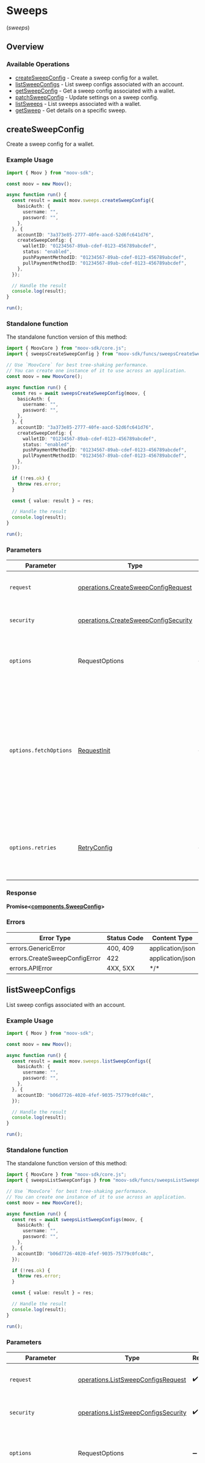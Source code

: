 # Sweeps
(*sweeps*)

## Overview

### Available Operations

* [createSweepConfig](#createsweepconfig) - Create a sweep config for a wallet.
* [listSweepConfigs](#listsweepconfigs) - List sweep configs associated with an account.
* [getSweepConfig](#getsweepconfig) - Get a sweep config associated with a wallet.
* [patchSweepConfig](#patchsweepconfig) - Update settings on a sweep config.
* [listSweeps](#listsweeps) - List sweeps associated with a wallet.
* [getSweep](#getsweep) - Get details on a specific sweep.

## createSweepConfig

Create a sweep config for a wallet.

### Example Usage

```typescript
import { Moov } from "moov-sdk";

const moov = new Moov();

async function run() {
  const result = await moov.sweeps.createSweepConfig({
    basicAuth: {
      username: "",
      password: "",
    },
  }, {
    accountID: "3a373e85-2777-40fe-aacd-52d6fc641d76",
    createSweepConfig: {
      walletID: "01234567-89ab-cdef-0123-456789abcdef",
      status: "enabled",
      pushPaymentMethodID: "01234567-89ab-cdef-0123-456789abcdef",
      pullPaymentMethodID: "01234567-89ab-cdef-0123-456789abcdef",
    },
  });

  // Handle the result
  console.log(result);
}

run();
```

### Standalone function

The standalone function version of this method:

```typescript
import { MoovCore } from "moov-sdk/core.js";
import { sweepsCreateSweepConfig } from "moov-sdk/funcs/sweepsCreateSweepConfig.js";

// Use `MoovCore` for best tree-shaking performance.
// You can create one instance of it to use across an application.
const moov = new MoovCore();

async function run() {
  const res = await sweepsCreateSweepConfig(moov, {
    basicAuth: {
      username: "",
      password: "",
    },
  }, {
    accountID: "3a373e85-2777-40fe-aacd-52d6fc641d76",
    createSweepConfig: {
      walletID: "01234567-89ab-cdef-0123-456789abcdef",
      status: "enabled",
      pushPaymentMethodID: "01234567-89ab-cdef-0123-456789abcdef",
      pullPaymentMethodID: "01234567-89ab-cdef-0123-456789abcdef",
    },
  });

  if (!res.ok) {
    throw res.error;
  }

  const { value: result } = res;

  // Handle the result
  console.log(result);
}

run();
```

### Parameters

| Parameter                                                                                                                                                                      | Type                                                                                                                                                                           | Required                                                                                                                                                                       | Description                                                                                                                                                                    |
| ------------------------------------------------------------------------------------------------------------------------------------------------------------------------------ | ------------------------------------------------------------------------------------------------------------------------------------------------------------------------------ | ------------------------------------------------------------------------------------------------------------------------------------------------------------------------------ | ------------------------------------------------------------------------------------------------------------------------------------------------------------------------------ |
| `request`                                                                                                                                                                      | [operations.CreateSweepConfigRequest](../../models/operations/createsweepconfigrequest.md)                                                                                     | :heavy_check_mark:                                                                                                                                                             | The request object to use for the request.                                                                                                                                     |
| `security`                                                                                                                                                                     | [operations.CreateSweepConfigSecurity](../../models/operations/createsweepconfigsecurity.md)                                                                                   | :heavy_check_mark:                                                                                                                                                             | The security requirements to use for the request.                                                                                                                              |
| `options`                                                                                                                                                                      | RequestOptions                                                                                                                                                                 | :heavy_minus_sign:                                                                                                                                                             | Used to set various options for making HTTP requests.                                                                                                                          |
| `options.fetchOptions`                                                                                                                                                         | [RequestInit](https://developer.mozilla.org/en-US/docs/Web/API/Request/Request#options)                                                                                        | :heavy_minus_sign:                                                                                                                                                             | Options that are passed to the underlying HTTP request. This can be used to inject extra headers for examples. All `Request` options, except `method` and `body`, are allowed. |
| `options.retries`                                                                                                                                                              | [RetryConfig](../../lib/utils/retryconfig.md)                                                                                                                                  | :heavy_minus_sign:                                                                                                                                                             | Enables retrying HTTP requests under certain failure conditions.                                                                                                               |

### Response

**Promise\<[components.SweepConfig](../../models/components/sweepconfig.md)\>**

### Errors

| Error Type                    | Status Code                   | Content Type                  |
| ----------------------------- | ----------------------------- | ----------------------------- |
| errors.GenericError           | 400, 409                      | application/json              |
| errors.CreateSweepConfigError | 422                           | application/json              |
| errors.APIError               | 4XX, 5XX                      | \*/\*                         |

## listSweepConfigs

List sweep configs associated with an account.

### Example Usage

```typescript
import { Moov } from "moov-sdk";

const moov = new Moov();

async function run() {
  const result = await moov.sweeps.listSweepConfigs({
    basicAuth: {
      username: "",
      password: "",
    },
  }, {
    accountID: "b06d7726-4020-4fef-9035-75779c0fc48c",
  });

  // Handle the result
  console.log(result);
}

run();
```

### Standalone function

The standalone function version of this method:

```typescript
import { MoovCore } from "moov-sdk/core.js";
import { sweepsListSweepConfigs } from "moov-sdk/funcs/sweepsListSweepConfigs.js";

// Use `MoovCore` for best tree-shaking performance.
// You can create one instance of it to use across an application.
const moov = new MoovCore();

async function run() {
  const res = await sweepsListSweepConfigs(moov, {
    basicAuth: {
      username: "",
      password: "",
    },
  }, {
    accountID: "b06d7726-4020-4fef-9035-75779c0fc48c",
  });

  if (!res.ok) {
    throw res.error;
  }

  const { value: result } = res;

  // Handle the result
  console.log(result);
}

run();
```

### Parameters

| Parameter                                                                                                                                                                      | Type                                                                                                                                                                           | Required                                                                                                                                                                       | Description                                                                                                                                                                    |
| ------------------------------------------------------------------------------------------------------------------------------------------------------------------------------ | ------------------------------------------------------------------------------------------------------------------------------------------------------------------------------ | ------------------------------------------------------------------------------------------------------------------------------------------------------------------------------ | ------------------------------------------------------------------------------------------------------------------------------------------------------------------------------ |
| `request`                                                                                                                                                                      | [operations.ListSweepConfigsRequest](../../models/operations/listsweepconfigsrequest.md)                                                                                       | :heavy_check_mark:                                                                                                                                                             | The request object to use for the request.                                                                                                                                     |
| `security`                                                                                                                                                                     | [operations.ListSweepConfigsSecurity](../../models/operations/listsweepconfigssecurity.md)                                                                                     | :heavy_check_mark:                                                                                                                                                             | The security requirements to use for the request.                                                                                                                              |
| `options`                                                                                                                                                                      | RequestOptions                                                                                                                                                                 | :heavy_minus_sign:                                                                                                                                                             | Used to set various options for making HTTP requests.                                                                                                                          |
| `options.fetchOptions`                                                                                                                                                         | [RequestInit](https://developer.mozilla.org/en-US/docs/Web/API/Request/Request#options)                                                                                        | :heavy_minus_sign:                                                                                                                                                             | Options that are passed to the underlying HTTP request. This can be used to inject extra headers for examples. All `Request` options, except `method` and `body`, are allowed. |
| `options.retries`                                                                                                                                                              | [RetryConfig](../../lib/utils/retryconfig.md)                                                                                                                                  | :heavy_minus_sign:                                                                                                                                                             | Enables retrying HTTP requests under certain failure conditions.                                                                                                               |

### Response

**Promise\<[components.SweepConfig[]](../../models/.md)\>**

### Errors

| Error Type      | Status Code     | Content Type    |
| --------------- | --------------- | --------------- |
| errors.APIError | 4XX, 5XX        | \*/\*           |

## getSweepConfig

Get a sweep config associated with a wallet.

### Example Usage

```typescript
import { Moov } from "moov-sdk";

const moov = new Moov();

async function run() {
  const result = await moov.sweeps.getSweepConfig({
    basicAuth: {
      username: "",
      password: "",
    },
  }, {
    accountID: "1f4428ca-3d11-441b-93d5-3fada6a5db01",
    sweepConfigID: "acef9550-4b7b-4675-807b-71755d182b2f",
  });

  // Handle the result
  console.log(result);
}

run();
```

### Standalone function

The standalone function version of this method:

```typescript
import { MoovCore } from "moov-sdk/core.js";
import { sweepsGetSweepConfig } from "moov-sdk/funcs/sweepsGetSweepConfig.js";

// Use `MoovCore` for best tree-shaking performance.
// You can create one instance of it to use across an application.
const moov = new MoovCore();

async function run() {
  const res = await sweepsGetSweepConfig(moov, {
    basicAuth: {
      username: "",
      password: "",
    },
  }, {
    accountID: "1f4428ca-3d11-441b-93d5-3fada6a5db01",
    sweepConfigID: "acef9550-4b7b-4675-807b-71755d182b2f",
  });

  if (!res.ok) {
    throw res.error;
  }

  const { value: result } = res;

  // Handle the result
  console.log(result);
}

run();
```

### Parameters

| Parameter                                                                                                                                                                      | Type                                                                                                                                                                           | Required                                                                                                                                                                       | Description                                                                                                                                                                    |
| ------------------------------------------------------------------------------------------------------------------------------------------------------------------------------ | ------------------------------------------------------------------------------------------------------------------------------------------------------------------------------ | ------------------------------------------------------------------------------------------------------------------------------------------------------------------------------ | ------------------------------------------------------------------------------------------------------------------------------------------------------------------------------ |
| `request`                                                                                                                                                                      | [operations.GetSweepConfigRequest](../../models/operations/getsweepconfigrequest.md)                                                                                           | :heavy_check_mark:                                                                                                                                                             | The request object to use for the request.                                                                                                                                     |
| `security`                                                                                                                                                                     | [operations.GetSweepConfigSecurity](../../models/operations/getsweepconfigsecurity.md)                                                                                         | :heavy_check_mark:                                                                                                                                                             | The security requirements to use for the request.                                                                                                                              |
| `options`                                                                                                                                                                      | RequestOptions                                                                                                                                                                 | :heavy_minus_sign:                                                                                                                                                             | Used to set various options for making HTTP requests.                                                                                                                          |
| `options.fetchOptions`                                                                                                                                                         | [RequestInit](https://developer.mozilla.org/en-US/docs/Web/API/Request/Request#options)                                                                                        | :heavy_minus_sign:                                                                                                                                                             | Options that are passed to the underlying HTTP request. This can be used to inject extra headers for examples. All `Request` options, except `method` and `body`, are allowed. |
| `options.retries`                                                                                                                                                              | [RetryConfig](../../lib/utils/retryconfig.md)                                                                                                                                  | :heavy_minus_sign:                                                                                                                                                             | Enables retrying HTTP requests under certain failure conditions.                                                                                                               |

### Response

**Promise\<[components.SweepConfig](../../models/components/sweepconfig.md)\>**

### Errors

| Error Type      | Status Code     | Content Type    |
| --------------- | --------------- | --------------- |
| errors.APIError | 4XX, 5XX        | \*/\*           |

## patchSweepConfig

Update settings on a sweep config.

### Example Usage

```typescript
import { Moov } from "moov-sdk";

const moov = new Moov();

async function run() {
  const result = await moov.sweeps.patchSweepConfig({
    basicAuth: {
      username: "",
      password: "",
    },
  }, {
    accountID: "c0ee091a-5b72-49c9-9c8b-7cb99d7f9309",
    sweepConfigID: "c1f1c60c-cb13-4bc6-891c-f34d96682f06",
    patchSweepConfig: {
      status: "disabled",
    },
  });

  // Handle the result
  console.log(result);
}

run();
```

### Standalone function

The standalone function version of this method:

```typescript
import { MoovCore } from "moov-sdk/core.js";
import { sweepsPatchSweepConfig } from "moov-sdk/funcs/sweepsPatchSweepConfig.js";

// Use `MoovCore` for best tree-shaking performance.
// You can create one instance of it to use across an application.
const moov = new MoovCore();

async function run() {
  const res = await sweepsPatchSweepConfig(moov, {
    basicAuth: {
      username: "",
      password: "",
    },
  }, {
    accountID: "c0ee091a-5b72-49c9-9c8b-7cb99d7f9309",
    sweepConfigID: "c1f1c60c-cb13-4bc6-891c-f34d96682f06",
    patchSweepConfig: {
      status: "disabled",
    },
  });

  if (!res.ok) {
    throw res.error;
  }

  const { value: result } = res;

  // Handle the result
  console.log(result);
}

run();
```

### Parameters

| Parameter                                                                                                                                                                      | Type                                                                                                                                                                           | Required                                                                                                                                                                       | Description                                                                                                                                                                    |
| ------------------------------------------------------------------------------------------------------------------------------------------------------------------------------ | ------------------------------------------------------------------------------------------------------------------------------------------------------------------------------ | ------------------------------------------------------------------------------------------------------------------------------------------------------------------------------ | ------------------------------------------------------------------------------------------------------------------------------------------------------------------------------ |
| `request`                                                                                                                                                                      | [operations.PatchSweepConfigRequest](../../models/operations/patchsweepconfigrequest.md)                                                                                       | :heavy_check_mark:                                                                                                                                                             | The request object to use for the request.                                                                                                                                     |
| `security`                                                                                                                                                                     | [operations.PatchSweepConfigSecurity](../../models/operations/patchsweepconfigsecurity.md)                                                                                     | :heavy_check_mark:                                                                                                                                                             | The security requirements to use for the request.                                                                                                                              |
| `options`                                                                                                                                                                      | RequestOptions                                                                                                                                                                 | :heavy_minus_sign:                                                                                                                                                             | Used to set various options for making HTTP requests.                                                                                                                          |
| `options.fetchOptions`                                                                                                                                                         | [RequestInit](https://developer.mozilla.org/en-US/docs/Web/API/Request/Request#options)                                                                                        | :heavy_minus_sign:                                                                                                                                                             | Options that are passed to the underlying HTTP request. This can be used to inject extra headers for examples. All `Request` options, except `method` and `body`, are allowed. |
| `options.retries`                                                                                                                                                              | [RetryConfig](../../lib/utils/retryconfig.md)                                                                                                                                  | :heavy_minus_sign:                                                                                                                                                             | Enables retrying HTTP requests under certain failure conditions.                                                                                                               |

### Response

**Promise\<[components.SweepConfig](../../models/components/sweepconfig.md)\>**

### Errors

| Error Type                   | Status Code                  | Content Type                 |
| ---------------------------- | ---------------------------- | ---------------------------- |
| errors.GenericError          | 400, 409                     | application/json             |
| errors.PatchSweepConfigError | 422                          | application/json             |
| errors.APIError              | 4XX, 5XX                     | \*/\*                        |

## listSweeps

List sweeps associated with a wallet.

### Example Usage

```typescript
import { Moov } from "moov-sdk";

const moov = new Moov();

async function run() {
  const result = await moov.sweeps.listSweeps({
    basicAuth: {
      username: "",
      password: "",
    },
  }, {
    accountID: "0fe45272-ee0d-401f-a10e-21e396676598",
    walletID: "5f738f67-1989-4589-beb1-3d2f5c53a821",
    skip: 60,
    count: 20,
  });

  // Handle the result
  console.log(result);
}

run();
```

### Standalone function

The standalone function version of this method:

```typescript
import { MoovCore } from "moov-sdk/core.js";
import { sweepsListSweeps } from "moov-sdk/funcs/sweepsListSweeps.js";

// Use `MoovCore` for best tree-shaking performance.
// You can create one instance of it to use across an application.
const moov = new MoovCore();

async function run() {
  const res = await sweepsListSweeps(moov, {
    basicAuth: {
      username: "",
      password: "",
    },
  }, {
    accountID: "0fe45272-ee0d-401f-a10e-21e396676598",
    walletID: "5f738f67-1989-4589-beb1-3d2f5c53a821",
    skip: 60,
    count: 20,
  });

  if (!res.ok) {
    throw res.error;
  }

  const { value: result } = res;

  // Handle the result
  console.log(result);
}

run();
```

### Parameters

| Parameter                                                                                                                                                                      | Type                                                                                                                                                                           | Required                                                                                                                                                                       | Description                                                                                                                                                                    |
| ------------------------------------------------------------------------------------------------------------------------------------------------------------------------------ | ------------------------------------------------------------------------------------------------------------------------------------------------------------------------------ | ------------------------------------------------------------------------------------------------------------------------------------------------------------------------------ | ------------------------------------------------------------------------------------------------------------------------------------------------------------------------------ |
| `request`                                                                                                                                                                      | [operations.ListSweepsRequest](../../models/operations/listsweepsrequest.md)                                                                                                   | :heavy_check_mark:                                                                                                                                                             | The request object to use for the request.                                                                                                                                     |
| `security`                                                                                                                                                                     | [operations.ListSweepsSecurity](../../models/operations/listsweepssecurity.md)                                                                                                 | :heavy_check_mark:                                                                                                                                                             | The security requirements to use for the request.                                                                                                                              |
| `options`                                                                                                                                                                      | RequestOptions                                                                                                                                                                 | :heavy_minus_sign:                                                                                                                                                             | Used to set various options for making HTTP requests.                                                                                                                          |
| `options.fetchOptions`                                                                                                                                                         | [RequestInit](https://developer.mozilla.org/en-US/docs/Web/API/Request/Request#options)                                                                                        | :heavy_minus_sign:                                                                                                                                                             | Options that are passed to the underlying HTTP request. This can be used to inject extra headers for examples. All `Request` options, except `method` and `body`, are allowed. |
| `options.retries`                                                                                                                                                              | [RetryConfig](../../lib/utils/retryconfig.md)                                                                                                                                  | :heavy_minus_sign:                                                                                                                                                             | Enables retrying HTTP requests under certain failure conditions.                                                                                                               |

### Response

**Promise\<[components.Sweep[]](../../models/.md)\>**

### Errors

| Error Type      | Status Code     | Content Type    |
| --------------- | --------------- | --------------- |
| errors.APIError | 4XX, 5XX        | \*/\*           |

## getSweep

Get details on a specific sweep.

### Example Usage

```typescript
import { Moov } from "moov-sdk";

const moov = new Moov();

async function run() {
  const result = await moov.sweeps.getSweep({
    basicAuth: {
      username: "",
      password: "",
    },
  }, {
    accountID: "adb697e6-2888-48b9-b2c5-f2c3d487add5",
    walletID: "9f00e2b3-9dfb-48a3-9a25-a08e80f9cf36",
    sweepID: "a5324f55-fbec-4323-94e4-c512608bb175",
  });

  // Handle the result
  console.log(result);
}

run();
```

### Standalone function

The standalone function version of this method:

```typescript
import { MoovCore } from "moov-sdk/core.js";
import { sweepsGetSweep } from "moov-sdk/funcs/sweepsGetSweep.js";

// Use `MoovCore` for best tree-shaking performance.
// You can create one instance of it to use across an application.
const moov = new MoovCore();

async function run() {
  const res = await sweepsGetSweep(moov, {
    basicAuth: {
      username: "",
      password: "",
    },
  }, {
    accountID: "adb697e6-2888-48b9-b2c5-f2c3d487add5",
    walletID: "9f00e2b3-9dfb-48a3-9a25-a08e80f9cf36",
    sweepID: "a5324f55-fbec-4323-94e4-c512608bb175",
  });

  if (!res.ok) {
    throw res.error;
  }

  const { value: result } = res;

  // Handle the result
  console.log(result);
}

run();
```

### Parameters

| Parameter                                                                                                                                                                      | Type                                                                                                                                                                           | Required                                                                                                                                                                       | Description                                                                                                                                                                    |
| ------------------------------------------------------------------------------------------------------------------------------------------------------------------------------ | ------------------------------------------------------------------------------------------------------------------------------------------------------------------------------ | ------------------------------------------------------------------------------------------------------------------------------------------------------------------------------ | ------------------------------------------------------------------------------------------------------------------------------------------------------------------------------ |
| `request`                                                                                                                                                                      | [operations.GetSweepRequest](../../models/operations/getsweeprequest.md)                                                                                                       | :heavy_check_mark:                                                                                                                                                             | The request object to use for the request.                                                                                                                                     |
| `security`                                                                                                                                                                     | [operations.GetSweepSecurity](../../models/operations/getsweepsecurity.md)                                                                                                     | :heavy_check_mark:                                                                                                                                                             | The security requirements to use for the request.                                                                                                                              |
| `options`                                                                                                                                                                      | RequestOptions                                                                                                                                                                 | :heavy_minus_sign:                                                                                                                                                             | Used to set various options for making HTTP requests.                                                                                                                          |
| `options.fetchOptions`                                                                                                                                                         | [RequestInit](https://developer.mozilla.org/en-US/docs/Web/API/Request/Request#options)                                                                                        | :heavy_minus_sign:                                                                                                                                                             | Options that are passed to the underlying HTTP request. This can be used to inject extra headers for examples. All `Request` options, except `method` and `body`, are allowed. |
| `options.retries`                                                                                                                                                              | [RetryConfig](../../lib/utils/retryconfig.md)                                                                                                                                  | :heavy_minus_sign:                                                                                                                                                             | Enables retrying HTTP requests under certain failure conditions.                                                                                                               |

### Response

**Promise\<[components.Sweep](../../models/components/sweep.md)\>**

### Errors

| Error Type      | Status Code     | Content Type    |
| --------------- | --------------- | --------------- |
| errors.APIError | 4XX, 5XX        | \*/\*           |